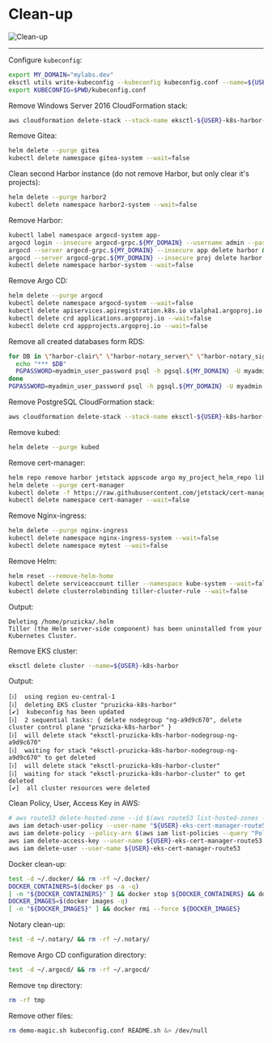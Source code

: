 # Clean-up

![Clean-up](https://raw.githubusercontent.com/aws-samples/eks-workshop/65b766c494a5b4f5420b2912d8373c4957163541/static/images/cleanup.svg?sanitize=true
"Clean-up")

-----

Configure `kubeconfig`:

```bash
export MY_DOMAIN="mylabs.dev"
eksctl utils write-kubeconfig --kubeconfig kubeconfig.conf --name=${USER}-k8s-harbor
export KUBECONFIG=$PWD/kubeconfig.conf
```

Remove Windows Server 2016 CloudFormation stack:

```bash
aws cloudformation delete-stack --stack-name eksctl-${USER}-k8s-harbor-cluster-windows-server-2016
```

Remove Gitea:

```bash
helm delete --purge gitea
kubectl delete namespace gitea-system --wait=false
```

Clean second Harbor instance (do not remove Harbor, but only clear it's
projects):

```bash
helm delete --purge harbor2
kubectl delete namespace harbor2-system --wait=false
```

Remove Harbor:

```bash
kubectl label namespace argocd-system app-
argocd login --insecure argocd-grpc.${MY_DOMAIN} --username admin --password admin
argocd --server argocd-grpc.${MY_DOMAIN} --insecure app delete harbor && sleep 100
argocd --server argocd-grpc.${MY_DOMAIN} --insecure proj delete harbor
kubectl delete namespace harbor-system --wait=false
```

Remove Argo CD:

```bash
helm delete --purge argocd
kubectl delete namespace argocd-system --wait=false
kubectl delete apiservices.apiregistration.k8s.io v1alpha1.argoproj.io --wait=false
kubectl delete crd applications.argoproj.io --wait=false
kubectl delete crd appprojects.argoproj.io --wait=false
```

Remove all created databases form RDS:

```bash
for DB in \"harbor-clair\" \"harbor-notary_server\" \"harbor-notary_signer\" \"harbor-registry\"; do
  echo "*** $DB"
  PGPASSWORD=myadmin_user_password psql -h pgsql.${MY_DOMAIN} -U myadmin postgres --command="DROP DATABASE IF EXISTS $DB"
done
PGPASSWORD=myadmin_user_password psql -h pgsql.${MY_DOMAIN} -U myadmin postgres --command="DROP USER IF EXISTS harbor_user"
```

Remove PostgreSQL CloudFormation stack:

```bash
aws cloudformation delete-stack --stack-name eksctl-${USER}-k8s-harbor-cluster-pgsql
```

Remove kubed:

```bash
helm delete --purge kubed
```

Remove cert-manager:

```bash
helm repo remove harbor jetstack appscode argo my_project_helm_repo library
helm delete --purge cert-manager
kubectl delete -f https://raw.githubusercontent.com/jetstack/cert-manager/release-0.8/deploy/manifests/00-crds.yaml --wait=false
kubectl delete namespace cert-manager --wait=false
```

Remove Nginx-ingress:

```bash
helm delete --purge nginx-ingress
kubectl delete namespace nginx-ingress-system --wait=false
kubectl delete namespace mytest --wait=false
```

Remove Helm:

```bash
helm reset --remove-helm-home
kubectl delete serviceaccount tiller --namespace kube-system --wait=false
kubectl delete clusterrolebinding tiller-cluster-rule --wait=false
```

Output:

```text
Deleting /home/pruzicka/.helm
Tiller (the Helm server-side component) has been uninstalled from your Kubernetes Cluster.
```

Remove EKS cluster:

```bash
eksctl delete cluster --name=${USER}-k8s-harbor
```

Output:

```text
[ℹ]  using region eu-central-1
[ℹ]  deleting EKS cluster "pruzicka-k8s-harbor"
[✔]  kubeconfig has been updated
[ℹ]  2 sequential tasks: { delete nodegroup "ng-a9d9c670", delete cluster control plane "pruzicka-k8s-harbor" }
[ℹ]  will delete stack "eksctl-pruzicka-k8s-harbor-nodegroup-ng-a9d9c670"
[ℹ]  waiting for stack "eksctl-pruzicka-k8s-harbor-nodegroup-ng-a9d9c670" to get deleted
[ℹ]  will delete stack "eksctl-pruzicka-k8s-harbor-cluster"
[ℹ]  waiting for stack "eksctl-pruzicka-k8s-harbor-cluster" to get deleted
[✔]  all cluster resources were deleted
```

Clean Policy, User, Access Key in AWS:

```bash
# aws route53 delete-hosted-zone --id $(aws route53 list-hosted-zones --query "HostedZones[?Name==\`${MY_DOMAIN}.\`].Id" --output text)
aws iam detach-user-policy --user-name "${USER}-eks-cert-manager-route53" --policy-arn $(aws iam list-policies --query "Policies[?PolicyName==\`${USER}-AmazonRoute53Domains-cert-manager\`].{ARN:Arn}" --output text)
aws iam delete-policy --policy-arn $(aws iam list-policies --query "Policies[?PolicyName==\`${USER}-AmazonRoute53Domains-cert-manager\`].{ARN:Arn}" --output text)
aws iam delete-access-key --user-name ${USER}-eks-cert-manager-route53 --access-key-id $(aws iam list-access-keys --user-name ${USER}-eks-cert-manager-route53 --query "AccessKeyMetadata[].AccessKeyId" --output text)
aws iam delete-user --user-name ${USER}-eks-cert-manager-route53
```

Docker clean-up:

```bash
test -d ~/.docker/ && rm -rf ~/.docker/
DOCKER_CONTAINERS=$(docker ps -a -q)
[ -n "${DOCKER_CONTAINERS}" ] && docker stop ${DOCKER_CONTAINERS} && docker rm ${DOCKER_CONTAINERS}
DOCKER_IMAGES=$(docker images -q)
[ -n "${DOCKER_IMAGES}" ] && docker rmi --force ${DOCKER_IMAGES}
```

Notary clean-up:

```bash
test -d ~/.notary/ && rm -rf ~/.notary/
```

Remove Argo CD configuration directory:

```bash
test -d ~/.argocd/ && rm -rf ~/.argocd/
```

Remove `tmp` directory:

```bash
rm -rf tmp
```

Remove other files:

```bash
rm demo-magic.sh kubeconfig.conf README.sh &> /dev/null
```
